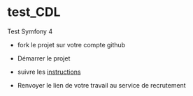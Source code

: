 # test_CDL
Test Symfony 4


* fork le projet sur votre compte github

* Démarrer le projet
  
* suivre les [instructions](https://github.com/lecomptoirdeslangues/test_CDL/blob/main/instruction.pdf)

* Renvoyer le lien de votre travail au service de recrutement
